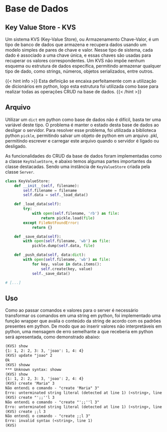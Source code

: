 # Base de Dados

## Key Value Store - KVS

Um sistema KVS (Key-Value Store), ou Armazenamento Chave-Valor, é um tipo de banco de dados que armazena e recupera dados usando um modelo simples de pares de chave e valor. Nesse tipo de sistema, cada dado é associado a uma chave única, e essas chaves são usadas para recuperar os valores correspondentes. Um KVS não impõe nenhum esquema ou estrutura de dados específica, permitindo armazenar qualquer tipo de dado, como strings, números, objetos serializados, entre outros.

{{< hint info >}}
Esta definição se encaixa perfeitamente com a utilização de dicionários em python, logo esta estrutura foi utilizada como base para realizar todas as operações CRUD na base de dados.
{{< /hint >}}

## Arquivo

Utilizar um `dict` em python como base de dados não é difícil, basta ter uma variável deste tipo. O problema é manter o estado desta base de dados ao desligar o servidor. Para resolver esse problema, foi utilizada a biblioteca python `pickle`, permitindo salvar um objeto de python em um arquivo .pkl, permitindo escrever e carregar este arquivo quando o servidor é ligado ou desligado.

As funcionalidades do CRUD da base de dados foram implementadas como a classe `KeyValueStore`, e abaixo temos algumas partes importantes da classe destacadas. Sendo uma instância de `KeyValueStore` criada pela classe `Server`.

```py
class KeyValueStore:
    def __init__(self, filename):
        self.filename = filename
        self.data = self._load_data()

    def _load_data(self):
        try:
            with open(self.filename, 'rb') as file:
                return pickle.load(file)
        except FileNotFoundError:
            return {}

    def _save_data(self):
        with open(self.filename, 'wb') as file:
            pickle.dump(self.data, file)

    def _push_data(self, data:dict):
        with open(self.filename, 'wb') as file:
            for key, value in data.items():
                self.create(key, value)
            self._save_data()

# [...]
```

## Uso

Como ao passar comandos e valores para o server é necessário transformar os comandos em uma string em python, foi implementado uma função wrapper que avalia o conteúdo da string de acordo com os padrões presentes em python. De modo que ao inserir valores não interpretáveis em python, uma mensagem de erro semelhante a que receberia em python será apresentada, como demonstrado abaixo:

```txt
(KVS) show
{1: 1, 2: 2, 3: 3, 'joao': 1, 4: 4}
(KVS) update "joao" 2
Ok
(KVS) showw
*** Unknown syntax: showw
(KVS) show
{1: 1, 2: 2, 3: 3, 'joao': 2, 4: 4}
(KVS) create 'Maria" 3
Não entendi o comando - "create 'Maria" 3"
Erro: unterminated string literal (detected at line 1) (<string>, line 1)
(KVS) create "';;''l 3
Não entendi o comando - "create "';;''l 3"
Erro: unterminated string literal (detected at line 1) (<string>, line 1)
(KVS) create ;;l 3
Não entendi o comando - "create ;;l 3"
Erro: invalid syntax (<string>, line 1)
(KVS)

```
